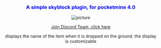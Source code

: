 <div style="text-align: center; justify-content: center; margin-right: auto; margin-left: auto; width: 100%;">
<h3 style="color: blue"> A simple skyblock plugin, for pocketmine 4.0</h3>

<img src="https://github.com/Aetheam/Skyblock_Aethteam-inDev-/blob/Master/img/AethTeam.png" alt="picture">

[Join Discord Team, click here](https://discord.gg/hjbADqXRde)
  
displays the name of the item when it is dropped on the ground. the display is customizable
